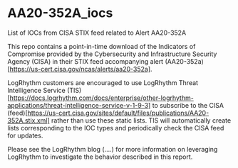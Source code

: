 # AA20-352A_iocs
List of IOCs from CISA STIX feed related to Alert AA20-352A

This repo contains a point-in-time download of the Indicators of Compromise provided by the Cybersecurity and Infrastructure Security Agency (CISA) in their STIX feed accompanying alert (AA20-352a)[https://us-cert.cisa.gov/ncas/alerts/aa20-352a].

LogRhythm customers are encouraged to use LogRhythm Threat Intelligence Service (TIS)[https://docs.logrhythm.com/docs/enterprise/other-logrhythm-applications/threat-intelligence-service-v-1-9-3] to subscribe to the CISA (feed)[https://us-cert.cisa.gov/sites/default/files/publications/AA20-352A.stix.xml] rather than use these static lists. TIS will automatically create lists corresponding to the IOC types and periodically check the CISA feed for updates.

Please see the LogRhythm blog (....) for more information on leveraging LogRhythm to investigate the behavior described in this report.
